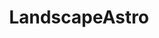 ---
title: LandscapeAstro
crosslinks:
- astrophotography
- livven
- SeattleWA
- askscience
- Minneapolis
---